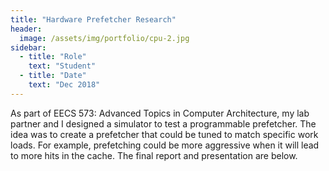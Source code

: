 ```yaml
---
title: "Hardware Prefetcher Research"
header:
  image: /assets/img/portfolio/cpu-2.jpg
sidebar:
  - title: "Role"
    text: "Student"
  - title: "Date"
    text: "Dec 2018"
---
```


As part of EECS 573: Advanced Topics in Computer Architecture, my lab partner
and I designed a simulator to test a programmable prefetcher.  The idea was to
create a prefetcher that could be tuned to match specific work loads.  For
example, prefetching could be more aggressive when it will lead to more hits in
the cache.  The final report and presentation are below.
